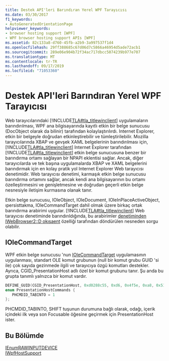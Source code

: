 ```yaml
---
title: Destek API'leri Barındıran Yerel WPF Tarayıcısı
ms.date: 03/30/2017
f1_keywords:
- AutoGeneratedOrientationPage
helpviewer_keywords:
- browser hosting support [WPF]
- WPF browser hosting support APIs [WPF]
ms.assetid: 82c133a8-d760-45fb-a2b9-3a997537f1d4
ms.openlocfilehash: 29ff388685c67d06d7c5866a46954d5ade72acb1
ms.sourcegitcommit: 289e06e904b72f34ac717dbcc5074239b977e707
ms.translationtype: MT
ms.contentlocale: tr-TR
ms.lasthandoff: 09/17/2019
ms.locfileid: "71053360"
---
```

# <a name="native-wpf-browser-hosting-support-apis"></a>Destek API'leri Barındıran Yerel WPF Tarayıcısı
Web tarayıcılarındaki [!INCLUDE[TLA#tla_titlewinclient](../../../../includes/tlasharptla-titlewinclient-md.md)] uygulamaların barındırılması, WPF ana bilgisayarında kayıtlı etkin bir belge sunucusu (DocObject olarak da bilinir) tarafından kolaylaştırılırdı. Internet Explorer, etkin bir belgeyle doğrudan etkinleştirebilir ve tümleştirilebilir. Mozilla tarayıcılarında XBAP ve gevşek XAML belgelerinin barındırılması için, [!INCLUDE[TLA#tla_titlewinclient](../../../../includes/tlasharptla-titlewinclient-md.md)] Internet Explorer tarafından [!INCLUDE[TLA#tla_titlewinclient](../../../../includes/tlasharptla-titlewinclient-md.md)] etkin belge sunucusuna benzer bir barındırma ortamı sağlayan bir NPAPI eklentisi sağlar. Ancak, diğer tarayıcılarda ve tek başına uygulamalarda XBAP ve XAML belgelerini barındırmak için en kolay pratik yol Internet Explorer Web tarayıcısı denetimidir. Web tarayıcısı denetimi, karmaşık etkin belge sunucusu barındırma ortamını sağlar, ancak kendi ana bilgisayarının bu ortamı özelleştirmesini ve genişletmesine ve doğrudan geçerli etkin belge nesnesiyle iletişim kurmasına olanak tanır.  
  
 [](https://go.microsoft.com/fwlink/?LinkId=162050) [](https://go.microsoft.com/fwlink/?LinkId=162047) [](https://go.microsoft.com/fwlink/?LinkId=162049) [](https://go.microsoft.com/fwlink/?LinkId=162045) [](https://go.microsoft.com/fwlink/?LinkId=162051)Etkin belge sunucusu, IOleObject, IOleDocument, IOleInPlaceActiveObject, ıpersisttakma, IOleCommandTarget dahil olmak üzere birkaç ortak barındırma arabirimi uygular. [!INCLUDE[TLA#tla_titlewinclient](../../../../includes/tlasharptla-titlewinclient-md.md)] Web tarayıcısı denetiminde barındırıldığında, bu arabirimler [denetiminden IWebBrowser2::D okısaent](https://go.microsoft.com/fwlink/?LinkId=162048) özelliği tarafından döndürülen nesneden sorgu olabilir.  
  
## <a name="iolecommandtarget"></a>IOleCommandTarget  
 WPF etkin belge sunucusu 'nun [IOleCommandTarget](https://go.microsoft.com/fwlink/?LinkId=162047) uygulamasının uygulanması, standart OLE komut grubunun (null bir komut grubu GUID 'si ile) çok sayıda gezinmede ilgili ve tarayıcıya özgü komutları destekler. Ayrıca, CGID_PresentationHost adlı özel bir komut grubunu tanır. Şu anda bu grupta tanımlı yalnızca bir komut vardır.  
  
```cpp  
DEFINE_GUID(CGID_PresentationHost, 0xd0288c55, 0xd6, 0x4f5e, 0xa8, 0x51, 0x79, 0xde, 0xc5, 0x1b, 0x10, 0xec);  
enum PresentationHostCommands {   
   PHCMDID_TABINTO = 1   
};  
```  
  
 PHCMDID_TABINTO, SHIFT tuşunun durumuna bağlı olarak, odağı, içerik içindeki ilk veya son Focusable öğesine geçirmek için PresentationHost ister.  
  
## <a name="in-this-section"></a>Bu Bölümde  
 [IEnumRAWINPUTDEVICE](ienumrawinputdevice.md)  
 [IWpfHostSupport](iwpfhostsupport.md)
